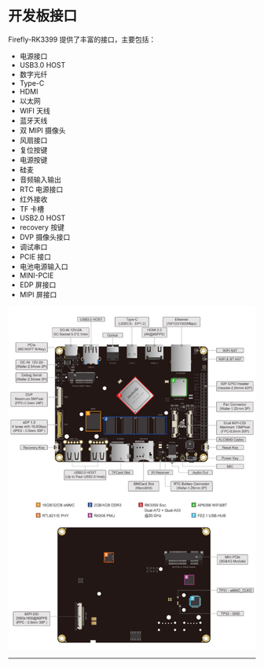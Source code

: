 # 开发板接口


Firefly-RK3399 提供了丰富的接口，主要包括：

* 电源接口
* USB3.0 HOST
* 数字光纤
* Type-C
* HDMI
* 以太网
* WIFI 天线
* 蓝牙天线
* 双 MIPI 摄像头
* 风扇接口
* 复位按键
* 电源按键
* 硅麦
* 音频输入输出
* RTC 电源接口
* 红外接收
* TF 卡槽
* USB2.0 HOST
* recovery 按键
* DVP 摄像头接口
* 调试串口
* PCIE 接口
* 电池电源输入口
* MINI-PCIE
* EDP 屏接口
* MIPI 屏接口




![20230127_205138_85](image/20230127_205138_85.png) 

























---
